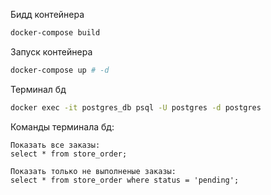 Бидд контейнера
```bash
docker-compose build
```
Запуск контейнера
```bash
docker-compose up # -d
```
Терминал бд
```bash
docker exec -it postgres_db psql -U postgres -d postgres
```
Команды терминала бд:
```
Показать все заказы:
select * from store_order;

Показать только не выполненые заказы:
select * from store_order where status = 'pending';


```